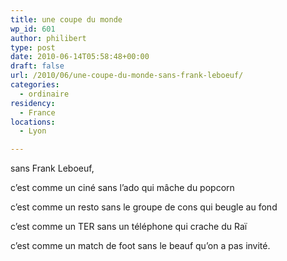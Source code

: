 ```yaml
---
title: une coupe du monde
wp_id: 601
author: philibert
type: post
date: 2010-06-14T05:58:48+00:00
draft: false
url: /2010/06/une-coupe-du-monde-sans-frank-leboeuf/
categories:
  - ordinaire
residency:
  - France
locations:
  - Lyon

---
```

sans <span style="text-transform:none;">Frank Leboeuf</span>,

c&rsquo;est comme un ciné sans l&rsquo;ado qui mâche du popcorn
  
c&rsquo;est comme un resto sans le groupe de cons qui beugle au fond
  
c&rsquo;est comme un <span style="text-transform:none;">TER</span> sans un téléphone qui crache du Raï

c&rsquo;est comme un match de foot sans le beauf qu&rsquo;on a pas invité.
